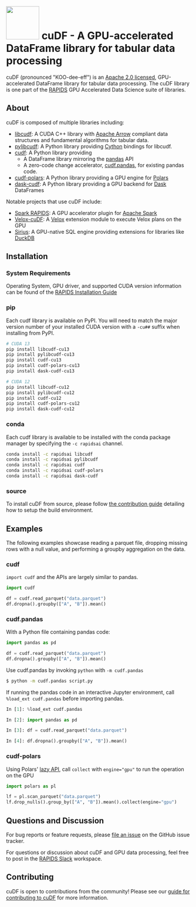# <div align="left"><img src="img/rapids_logo.png" width="90px"/>&nbsp;cuDF - A GPU-accelerated DataFrame library for tabular data processing</div>

cuDF (pronounced "KOO-dee-eff") is an [Apache 2.0 licensed](LICENSE), GPU-accelerated DataFrame library
for tabular data processing. The cuDF library is one part of the [RAPIDS](https://rapids.ai/) GPU
Accelerated Data Science suite of libraries.

## About

cuDF is composed of multiple libraries including:

* [libcudf](https://docs.rapids.ai/api/cudf/stable/libcudf_docs/): A CUDA C++ library with [Apache Arrow](https://arrow.apache.org/) compliant
data structures and fundamental algorithms for tabular data.
* [pylibcudf](https://docs.rapids.ai/api/cudf/stable/pylibcudf/): A Python library providing [Cython](https://cython.org/) bindings for libcudf.
* [cudf](https://docs.rapids.ai/api/cudf/stable/user_guide/): A Python library providing
    - A DataFrame library mirroring the [pandas](https://pandas.pydata.org/) API
    - A zero-code change accelerator, [cudf.pandas](https://docs.rapids.ai/api/cudf/stable/cudf_pandas/), for existing pandas code.
* [cudf-polars](https://docs.rapids.ai/api/cudf/stable/cudf_polars/): A Python library providing a GPU engine for [Polars](https://pola.rs/)
* [dask-cudf](https://docs.rapids.ai/api/dask-cudf/stable/): A Python library providing a GPU backend for [Dask](https://www.dask.org/) DataFrames

Notable projects that use cuDF include:

* [Spark RAPIDS](https://github.com/NVIDIA/spark-rapids): A GPU accelerator plugin for [Apache Spark](https://spark.apache.org/)
* [Velox-cuDF](https://github.com/facebookincubator/velox/blob/main/velox/experimental/cudf/README.md): A [Velox](https://velox-lib.io/)
extension module to execute Velox plans on the GPU
* [Sirius](https://www.sirius-db.com/): A GPU-native SQL engine providing extensions for libraries like [DuckDB](https://duckdb.org/)

## Installation

### System Requirements

Operating System, GPU driver, and supported CUDA version information can be found of the [RAPIDS Installation Guide](https://docs.rapids.ai/install/#system-req)

### pip

Each cudf library is available on PyPI. You will need to match the major version number of your installed CUDA version with a `-cu##` suffix
when installing from PyPI.

```bash
# CUDA 13
pip install libcudf-cu13
pip install pylibcudf-cu13
pip install cudf-cu13
pip install cudf-polars-cu13
pip install dask-cudf-cu13

# CUDA 12
pip install libcudf-cu12
pip install pylibcudf-cu12
pip install cudf-cu12
pip install cudf-polars-cu12
pip install dask-cudf-cu12
```

### conda

Each cudf library is available to be installed with the conda package manager by specifying the `-c rapidsai` channel.

```bash
conda install -c rapidsai libcudf
conda install -c rapidsai pylibcudf
conda install -c rapidsai cudf
conda install -c rapidsai cudf-polars
conda install -c rapidsai dask-cudf
```

### source

To install cuDF from source, please follow [the contribution guide](CONTRIBUTING.md#setting-up-your-build-environment) detailing
how to setup the build environment.

## Examples

The following examples showcase reading a parquet file, dropping missing rows with a null value,
and performing a groupby aggregation on the data.

### cudf

`import cudf` and the APIs are largely similar to pandas.

```python
import cudf

df = cudf.read_parquet("data.parquet")
df.dropna().groupby(["A", "B"]).mean()
```

### cudf.pandas

With a Python file containing pandas code:

```python
import pandas as pd

df = cudf.read_parquet("data.parquet")
df.dropna().groupby(["A", "B"]).mean()
```

Use cudf.pandas by invoking `python` with `-m cudf.pandas`

```bash
$ python -m cudf.pandas script.py
```

If running the pandas code in an interactive Jupyter environment, call `%load_ext cudf.pandas` before
importing pandas.

```python
In [1]: %load_ext cudf.pandas

In [2]: import pandas as pd

In [3]: df = cudf.read_parquet("data.parquet")

In [4]: df.dropna().groupby(["A", "B"]).mean()
```

### cudf-polars

Using Polars' [lazy API](https://docs.pola.rs/user-guide/lazy/), call `collect` with `engine="gpu"` to run
the operation on the GPU

```python
import polars as pl

lf = pl.scan_parquet("data.parquet")
lf.drop_nulls().group_by(["A", "B"]).mean().collect(engine="gpu")
```

## Questions and Discussion

For bug reports or feature requests, please [file an issue](https://github.com/rapidsai/cudf/issues/new/choose) on the GitHub issue tracker.

For questions or discussion about cuDF and GPU data processing, feel free to post in the [RAPIDS Slack](https://rapids.ai/slack-invite) workspace.

## Contributing

cuDF is open to contributions from the community! Please see our [guide for contributing to cuDF](CONTRIBUTING.md) for more information.
